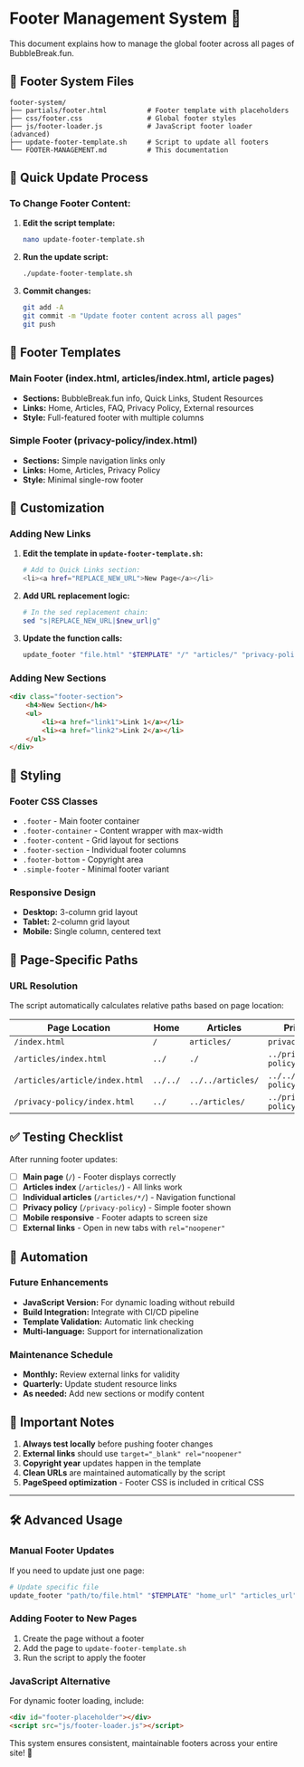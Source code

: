 # Footer Management System 🔗

This document explains how to manage the global footer across all pages of BubbleBreak.fun.

## 📁 Footer System Files

```
footer-system/
├── partials/footer.html          # Footer template with placeholders
├── css/footer.css                # Global footer styles
├── js/footer-loader.js           # JavaScript footer loader (advanced)
├── update-footer-template.sh     # Script to update all footers
└── FOOTER-MANAGEMENT.md          # This documentation
```

## 🎯 Quick Update Process

### To Change Footer Content:

1. **Edit the script template:**
   ```bash
   nano update-footer-template.sh
   ```

2. **Run the update script:**
   ```bash
   ./update-footer-template.sh
   ```

3. **Commit changes:**
   ```bash
   git add -A
   git commit -m "Update footer content across all pages"
   git push
   ```

## 📝 Footer Templates

### Main Footer (index.html, articles/index.html, article pages)
- **Sections:** BubbleBreak.fun info, Quick Links, Student Resources
- **Links:** Home, Articles, FAQ, Privacy Policy, External resources
- **Style:** Full-featured footer with multiple columns

### Simple Footer (privacy-policy/index.html)
- **Sections:** Simple navigation links only
- **Links:** Home, Articles, Privacy Policy
- **Style:** Minimal single-row footer

## 🔧 Customization

### Adding New Links

1. **Edit the template in `update-footer-template.sh`:**
   ```bash
   # Add to Quick Links section:
   <li><a href="REPLACE_NEW_URL">New Page</a></li>
   ```

2. **Add URL replacement logic:**
   ```bash
   # In the sed replacement chain:
   sed "s|REPLACE_NEW_URL|$new_url|g"
   ```

3. **Update the function calls:**
   ```bash
   update_footer "file.html" "$TEMPLATE" "/" "articles/" "privacy-policy" "new-page"
   ```

### Adding New Sections

```html
<div class="footer-section">
    <h4>New Section</h4>
    <ul>
        <li><a href="link1">Link 1</a></li>
        <li><a href="link2">Link 2</a></li>
    </ul>
</div>
```

## 🎨 Styling

### Footer CSS Classes
- `.footer` - Main footer container
- `.footer-container` - Content wrapper with max-width
- `.footer-content` - Grid layout for sections
- `.footer-section` - Individual footer columns
- `.footer-bottom` - Copyright area
- `.simple-footer` - Minimal footer variant

### Responsive Design
- **Desktop:** 3-column grid layout
- **Tablet:** 2-column grid layout
- **Mobile:** Single column, centered text

## 📱 Page-Specific Paths

### URL Resolution
The script automatically calculates relative paths based on page location:

| Page Location | Home | Articles | Privacy |
|---------------|------|----------|---------|
| `/index.html` | `/` | `articles/` | `privacy-policy` |
| `/articles/index.html` | `../` | `./` | `../privacy-policy` |
| `/articles/article/index.html` | `../../` | `../../articles/` | `../../privacy-policy` |
| `/privacy-policy/index.html` | `../` | `../articles/` | `../privacy-policy` |

## ✅ Testing Checklist

After running footer updates:

- [ ] **Main page** (`/`) - Footer displays correctly
- [ ] **Articles index** (`/articles/`) - All links work
- [ ] **Individual articles** (`/articles/*/`) - Navigation functional
- [ ] **Privacy policy** (`/privacy-policy`) - Simple footer shown
- [ ] **Mobile responsive** - Footer adapts to screen size
- [ ] **External links** - Open in new tabs with `rel="noopener"`

## 🔄 Automation

### Future Enhancements
- **JavaScript Version:** For dynamic loading without rebuild
- **Build Integration:** Integrate with CI/CD pipeline
- **Template Validation:** Automatic link checking
- **Multi-language:** Support for internationalization

### Maintenance Schedule
- **Monthly:** Review external links for validity
- **Quarterly:** Update student resource links
- **As needed:** Add new sections or modify content

## 🚨 Important Notes

1. **Always test locally** before pushing footer changes
2. **External links** should use `target="_blank" rel="noopener"`
3. **Copyright year** updates happen in the template
4. **Clean URLs** are maintained automatically by the script
5. **PageSpeed optimization** - Footer CSS is included in critical CSS

---

## 🛠️ Advanced Usage

### Manual Footer Updates
If you need to update just one page:

```bash
# Update specific file
update_footer "path/to/file.html" "$TEMPLATE" "home_url" "articles_url" "privacy_url"
```

### Adding Footer to New Pages
1. Create the page without a footer
2. Add the page to `update-footer-template.sh`
3. Run the script to apply the footer

### JavaScript Alternative
For dynamic footer loading, include:

```html
<div id="footer-placeholder"></div>
<script src="js/footer-loader.js"></script>
```

This system ensures consistent, maintainable footers across your entire site! 🎉